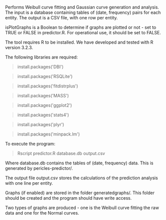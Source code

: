 Performs Weibull curve fitting and Gaussian curve generation and analysis. 
The input is a database containing tables of (date, frequency) pairs for each entity.
The output is a CSV file, with one row per entity.

isPlotGraphs is a Boolean to determine if graphs are plotted or not - set to TRUE or FALSE in predictor.R. 
For operational use, it should be set to FALSE.

The tool requires R to be installed. We have developed and tested with R version 3.2.3.

The following libraries are required:

> install.packages('DBI')

> install.packages('RSQLite')

> install.packages('fitdistrplus')

> install.packages('MASS')

> install.packages('ggplot2')

> install.packages('stats4')

> install.packages('plyr')

> install.packages('minpack.lm')

To execute the program:

> Rscript predictor.R database.db output.csv

Where database.db contains the tables of (date, frequency) data. This is generated by pericles-predictor/.

The output file output.csv stores the calculations of the prediction analysis with one line per entity.

Graphs (if enabled) are stored in the folder generatedgraphs/. This folder should be created and the program should have write access.

Two types of graphs are produced - one is the Weibull curve fitting the raw data and one for the Normal curves.

